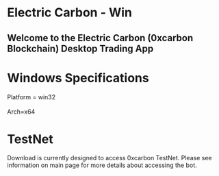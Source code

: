 # Electric Carbon - Win

## Welcome to the Electric Carbon (0xcarbon Blockchain) Desktop Trading App

# Windows Specifications

 Platform = win32 <br>  
 Arch=x64

# TestNet

Download is currently designed to access 0xcarbon TestNet. Please see information on main page for more details about accessing the bot.
